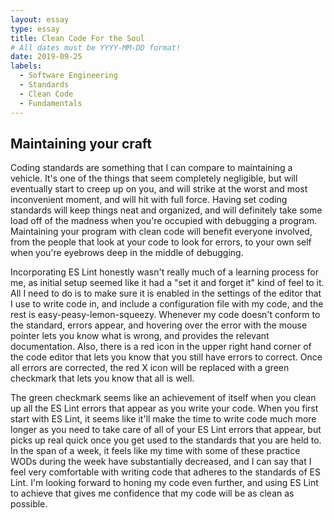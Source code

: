 ```yaml
---
layout: essay
type: essay
title: Clean Code For the Soul
# All dates must be YYYY-MM-DD format!
date: 2019-09-25
labels:
  - Software Engineering
  - Standards
  - Clean Code
  - Fundamentals
---
```


## Maintaining your craft

Coding standards are something that I can compare to maintaining a vehicle. It's one of the things that seem completely negligible, but will eventually start to creep up on you, and will strike at the worst and most inconvenient moment, and will hit with full force. Having set coding standards will keep things neat and organized, and will definitely take some load off of the madness when you're occupied with debugging a program. Maintaining your program with clean code will benefit everyone involved, from the people that look at your code to look for errors, to your own self when you're eyebrows deep in the middle of debugging.

Incorporating ES Lint honestly wasn't really much of a learning process for me, as initial setup seemed like it had a "set it and forget it" kind of feel to it. All I need to do is to make sure it is enabled in the settings of the editor that I use to write code in, and include a configuration file with my code, and the rest is easy-peasy-lemon-squeezy. Whenever my code doesn't conform to the standard, errors appear, and hovering over the error with the mouse pointer lets you know what is wrong, and provides the relevant documentation. Also, there is a red icon in the upper right hand corner of the code editor that lets you know that you still have errors to correct. Once all errors are corrected, the red X icon will be replaced with a green checkmark that lets you know that all is well.

The green checkmark seems like an achievement of itself when you clean up all the ES Lint errors that appear as you write your code. When you first start with ES Lint, it seems like it'll make the time to write code much more longer as you need to take care of all of your ES Lint errors that appear, but picks up real quick once you get used to the standards that you are held to. In the span of a week, it feels like my time with some of these practice WODs during the week have substantially decreased, and I can say that I feel very comfortable with writing code that adheres to the standards of ES Lint. I'm looking forward to honing my code even further, and using ES Lint to achieve that gives me confidence that my code will be as clean as possible.



